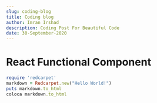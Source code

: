 ```yaml
---
slug: coding-blog
title: Coding blog
author: Imran Irshad
description: Coding Post For Beautiful Code
date: 30-September-2020
---
```


# React Functional Component

```ruby
require 'redcarpet'
markdown = Redcarpet.new("Hello World!")
puts markdown.to_html
coloca markdown.to_html
```